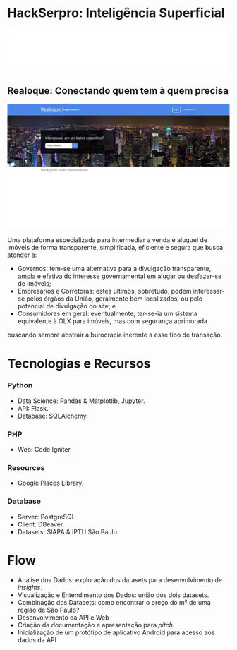 # HackSerpro: Inteligência Superficial
![Realoque](/web/assets/imagens/realoque.png)

## Realoque: Conectando quem tem à quem precisa

![Web](/imgs/website.jpg)

Uma plataforma especializada para intermediar a venda e aluguel de imóveis de forma transparente, simplificada, eficiente e segura que busca atender a:

* Governos: tem-se uma alternativa para a divulgação transparente, ampla e efetiva do interesse governamental em alugar ou desfazer-se de imóveis;
* Empresários e Corretoras: estes últimos, sobretudo, podem interessar-se pelos órgãos da União, geralmente bem localizados, ou pelo potencial de divulgação do site; e
* Consumidores em geral: eventualmente, ter-se-ia um sistema equivalente à OLX para imóveis, mas com segurança aprimorada

buscando sempre abstrair a burocracia inerente a esse tipo de transação.

# Tecnologias e Recursos

### Python
* Data Science: Pandas & Matplotlib, Jupyter.
* API: Flask.
* Database: SQLAlchemy.

### PHP
* Web: Code Igniter.

### Resources
* Google Places Library.

### Database
* Server: PostgreSQL
* Client: DBeaver.
* Datasets: SIAPA & IPTU São Paulo.

# Flow

* Análise dos Dados: exploração dos datasets para desenvolvimento de _insights_.
* Visualização e Entendimento dos Dados: união dos dois datasets.
* Combinação dos Datasets: como encontrar o preço do m² de uma região de São Paulo?
* Desenvolvimento da API e Web
* Criação da documentação e apresentação para _pitch_.
* Inicialização de um protótipo de aplicativo Android para acesso aos dados da API
